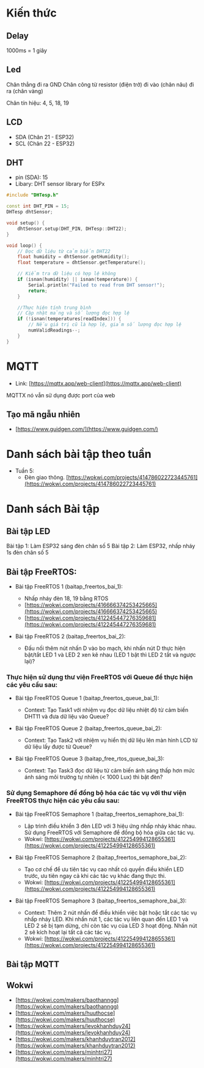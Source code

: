 # Kiến thức

## Delay
1000ms = 1 giây

## Led
Chân thẳng đi ra GND
Chân công từ resistor (điện trở) đi vào (chân nâu) đi ra (chân vàng)

Chân tín hiệu: 4, 5, 18, 19

## LCD
- SDA (Chân 21 - ESP32)
- SCL (Chân 22 - ESP32)

## DHT
- pin (SDA): 15
- Libary: DHT sensor library for ESPx

```cpp
#include "DHTesp.h"

const int DHT_PIN = 15;
DHTesp dhtSensor;

void setup() {
    dhtSensor.setup(DHT_PIN, DHTesp::DHT22);
}

void loop() {
    // Đọc dữ liệu từ cảm biến DHT22
    float humidity = dhtSensor.getHumidity();
    float temperature = dhtSensor.getTemperature();

    // Kiểm tra dữ liệu có hợp lệ không
    if (isnan(humidity) || isnan(temperature)) {
        Serial.println("Failed to read from DHT sensor!");
        return;
    }

    //Thực hiện tính trung bình
    // Cập nhật mảng và số lượng đọc hợp lệ
    if (!isnan(temperatures[readIndex])) {
        // Nếu giá trị cũ là hợp lệ, giảm số lượng đọc hợp lệ
        numValidReadings--;
    }
}

```

# MQTT
- Link: [https://mqttx.app/web-client](https://mqttx.app/web-client)

MQTTX nó vẫn sử dụng được port của web

## Tạo mã ngẫu nhiên
- [https://www.guidgen.com/](https://www.guidgen.com/)


# Danh sách bài tập theo tuần
- Tuần 5: 
    - Đèn giao thông. [https://wokwi.com/projects/414786022723445761](https://wokwi.com/projects/414786022723445761)

# Danh sách Bài tập
## Bài tập LED
Bài tập 1: Làm ESP32 sáng đèn chân số 5
Bài tập 2: Làm ESP32, nhấp nháy 1s đèn chân số 5

## Bài tập FreeRTOS:
- Bài tập FreeRTOS 1 (baitap_freertos_bai_1): 
    - Nhấp nháy đèn 18, 19 bằng RTOS 
    - [https://wokwi.com/projects/416666374253425665](https://wokwi.com/projects/416666374253425665)
    - [https://wokwi.com/projects/412245447276359681](https://wokwi.com/projects/412245447276359681)

- Bài tập FreeRTOS 2 (baitap_freertos_bai_2):
    - Đấu nối thêm nút nhấn D vào bo mạch, khi nhấn nút D thực hiện bật/tắt LED 1 và LED 2 xen kẽ nhau (LED 1 bật thì LED 2 tắt và ngược lại)?

### Thực hiện sử dụng thư viện FreeRTOS với Queue để thực hiện các yêu cầu sau:
- Bài tập FreeRTOS Queue 1 (baitap_freertos_queue_bai_1):
    - Context: Tạo Task1 với nhiệm vụ đọc dữ liệu nhiệt độ từ cảm biến DHT11 và đưa dữ liệu vào Queue?

- Bài tập FreeRTOS Queue 2 (baitap_freertos_queue_bai_2):
    - Context: Tạo Task2 với nhiệm vụ hiển thị dữ liệu lên màn hình LCD từ dữ liệu lấy được từ Queue?

- Bài tập FreeRTOS Queue 3 (baitap_free_rtos_queue_bai_3):
    - Context: Tạo Task3 đọc dữ liệu từ cảm biến ánh sáng thấp hơn mức ánh sáng môi trường tự nhiên (< 1000 Lux) thì bật đèn?


### Sử dụng Semaphore để đồng bộ hóa các tác vụ với thư viện FreeRTOS thực hiện các yêu cầu sau: 
- Bài tập FreeRTOS Semaphore 1 (baitap_freertos_semaphore_bai_1):
    - Lập trình điều khiển 3 đèn LED với 3 hiệu ứng nhấp nháy khác nhau. Sử dụng FreeRTOS với Semaphore để đồng bộ hóa giữa các tác vụ. 
    - Wokwi: [https://wokwi.com/projects/412254994128655361](https://wokwi.com/projects/412254994128655361)

- Bài tập FreeRTOS Semaphore 2 (baitap_freertos_semaphore_bai_2):
    - Tạo cơ chế để ưu tiên tác vụ cao nhất có quyền điều khiển LED trước, ưu tiên ngay cả khi các tác vụ khác đang thực thi.
    - Wokwi: [https://wokwi.com/projects/412254994128655361](https://wokwi.com/projects/412254994128655361)

- Bài tập FreeRTOS Semaphore 3 (baitap_freertos_semaphore_bai_3):
    - Context: Thêm 2 nút nhấn để điều khiển việc bật hoặc tắt các tác vụ nhấp nháy LED. Khi nhấn nút 1, các tác vụ liên quan đến LED 1 và LED 2 sẽ bị tạm dừng, chỉ còn tác vụ của LED 3 hoạt động. Nhấn nút 2 sẽ kích hoạt lại tất cả các tác vụ.
    - Wokwi: [https://wokwi.com/projects/412254994128655361](https://wokwi.com/projects/412254994128655361)

## Bài tập MQTT


## Wokwi
- [https://wokwi.com/makers/baothanngg](https://wokwi.com/makers/baothanngg)
- [https://wokwi.com/makers/huuthocse](https://wokwi.com/makers/huuthocse)
- [https://wokwi.com/makers/levokhanhduy24](https://wokwi.com/makers/levokhanhduy24)
- [https://wokwi.com/makers/khanhduytran2012](https://wokwi.com/makers/khanhduytran2012)
- [https://wokwi.com/makers/minhtri27](https://wokwi.com/makers/minhtri27)
